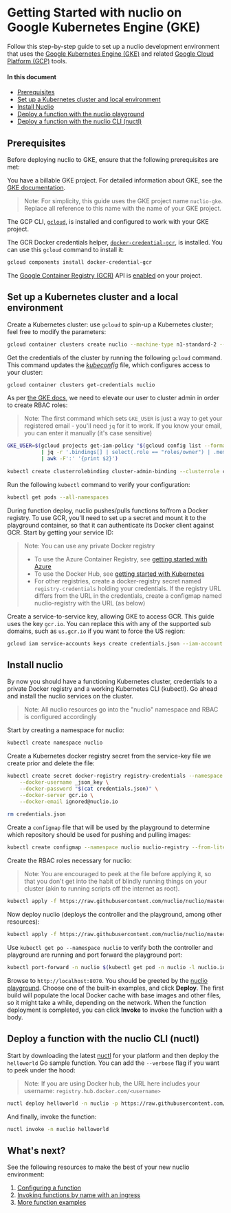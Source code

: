 # Getting Started with nuclio on Google Kubernetes Engine (GKE)

Follow this step-by-step guide to set up a nuclio development environment that uses the [Google Kubernetes Engine (GKE)](https://cloud.google.com/kubernetes-engine/) and related [Google Cloud Platform (GCP)](https://cloud.google.com/) tools.

#### In this document

- [Prerequisites](#prerequisites)
- [Set up a Kubernetes cluster and local environment](#set-up-a-kubernetes-cluster-and-a-local-environment)
- [Install Nuclio](#install-nuclio)
- [Deploy a function with the nuclio playground](#deploy-a-function-with-the-nuclio-playground)
- [Deploy a function with the nuclio CLI (nuctl)](#deploy-a-function-with-the-nuclio-cli-nuctl)

## Prerequisites

Before deploying nuclio to GKE, ensure that the following prerequisites are met:

You have a billable GKE project. For detailed information about GKE, see the [GKE documentation](https://cloud.google.com/kubernetes-engine/docs/).
> Note: For simplicity, this guide uses the GKE project name `nuclio-gke`. Replace all reference to this name with the name of your GKE project.

The GCP CLI, [`gcloud`](https://cloud.google.com/sdk/gcloud/), is installed and configured to work with your GKE project.

The GCR Docker credentials helper, [`docker-credential-gcr`](https://github.com/GoogleCloudPlatform/docker-credential-gcr), is installed. You can use this `gcloud` command to install it:

```sh
gcloud components install docker-credential-gcr
```

The [Google Container Registry (GCR)](cloud.google.com/container-registry/) API is [enabled](https://console.cloud.google.com/flows/enableapi?apiid=cloudbuild.googleapis.com) on your project.

## Set up a Kubernetes cluster and a local environment

Create a Kubernetes cluster: use `gcloud` to spin-up a Kubernetes cluster; feel free to modify the parameters:

```sh
gcloud container clusters create nuclio --machine-type n1-standard-2 --image-type COS --disk-size 100 --num-nodes 2 --no-enable-legacy-authorization
```

Get the credentials of the cluster by running the following `gcloud` command. This command updates the [_kubeconfig_](https://kubernetes.io/docs/tasks/access-application-cluster/configure-access-multiple-clusters/) file, which configures access to your cluster:

```sh
gcloud container clusters get-credentials nuclio
```

As per [the GKE docs](https://cloud.google.com/kubernetes-engine/docs/how-to/role-based-access-control), we need to elevate our user to cluster admin in order to create RBAC roles:
> Note: The first command which sets `GKE_USER` is just a way to get your registered email - you'll need `jq` for it to work. If you know your email, you can enter it manually (it's case sensitive)

```sh
GKE_USER=$(gcloud projects get-iam-policy "$(gcloud config list --format 'value(core.project)')" --format json \
           | jq -r '.bindings[] | select(.role == "roles/owner") | .members[]' \
           | awk -F':' '{print $2}')
           
kubectl create clusterrolebinding cluster-admin-binding --clusterrole cluster-admin --user $GKE_USER
```

Run the following `kubectl` command to verify your configuration:

```sh
kubectl get pods --all-namespaces
```

During function deploy, nuclio pushes/pulls functions to/from a Docker registry. To use GCR, you'll need to set up a secret and mount it to the playground container, so that it can authenticate its Docker client against GCR. Start by getting your service ID:
> Note: You can use any private Docker registry
> * To use the Azure Container Registry, see [getting started with Azure](/docs/setup/aks/getting-started-aks.md)
> * To use the Docker Hub, see [getting started with Kubernetes](/docs/setup/k8s/getting-started-k8s.md)
> * For other registries, create a docker-registry secret named `registry-credentials` holding your credentials. If the registry URL differs from the URL in the credentials, create a configmap named nuclio-registry with the URL (as below)  

Create a service-to-service key, allowing GKE to access GCR. This guide uses the key `gcr.io`. You can replace this with any of the supported sub domains, such as `us.gcr.io` if you want to force the US region:

```sh
gcloud iam service-accounts keys create credentials.json --iam-account $(gcloud iam service-accounts list --format "value(email)")
```

## Install nuclio
By now you should have a functioning Kubernetes cluster, credentials to a private Docker registry and a working Kubernetes CLI (kubectl). Go ahead and install the nuclio services on the cluster.
> Note: All nuclio resources go into the "nuclio" namespace and RBAC is configured accordingly

Start by creating a namespace for nuclio:
```sh
kubectl create namespace nuclio
```

Create a Kubernetes docker registry secret from the service-key file we create prior and delete the file:
 
```sh
kubectl create secret docker-registry registry-credentials --namespace nuclio \
    --docker-username _json_key \
    --docker-password "$(cat credentials.json)" \
    --docker-server gcr.io \
    --docker-email ignored@nuclio.io
    
rm credentials.json
```

Create a `configmap` file that will be used by the playground to determine which repository should be used for pushing and pulling images:

```sh
kubectl create configmap --namespace nuclio nuclio-registry --from-literal=registry_url=gcr.io/$(gcloud config list --format 'value(core.project)')
```

Create the RBAC roles necessary for nuclio:
> Note: You are encouraged to peek at the file before applying it, so that you don't get into the habit of blindly running things on your cluster (akin to running scripts off the internet as root).

```sh
kubectl apply -f https://raw.githubusercontent.com/nuclio/nuclio/master/hack/k8s/resources/nuclio-rbac.yaml
```

Now deploy nuclio (deploys the controller and the playground, among other resources):
```sh
kubectl apply -f https://raw.githubusercontent.com/nuclio/nuclio/master/hack/gke/resources/nuclio.yaml
```

Use `kubectl get po --namespace nuclio` to verify both the controller and playground are running and port forward the playground port:  
 
```sh
kubectl port-forward -n nuclio $(kubectl get pod -n nuclio -l nuclio.io/app=playground -o jsonpath='{.items[0].metadata.name}') 8070:8070
```

Browse to `http://localhost:8070`. You should be greeted by the [nuclio playground](/README.md#playground). Choose one of the built-in examples, and click **Deploy**. The first build will populate the local Docker cache with base images and other files, so it might take a while, depending on the network. When the function deployment is completed, you can click **Invoke** to invoke the function with a body.

## Deploy a function with the nuclio CLI (nuctl)

Start by downloading the latest [nuctl](https://github.com/nuclio/nuclio/releases) for your platform and then deploy the `helloworld` Go sample function. You can add the `--verbose` flag if you want to peek under the hood:
> Note: If you are using Docker hub, the URL here includes your username: `registry.hub.docker.com/<username>`

```sh
nuctl deploy helloworld -n nuclio -p https://raw.githubusercontent.com/nuclio/nuclio/master/hack/examples/golang/helloworld/helloworld.go --registry <URL>
```

And finally, invoke the function:

```sh
nuctl invoke -n nuclio helloworld
```

## What's next?

See the following resources to make the best of your new nuclio environment:

1. [Configuring a function](/docs/concepts/configuring-a-function.md)
2. [Invoking functions by name with an ingress](/docs/concepts/k8s/function-ingress.md)
3. [More function examples](/hack/examples/README.md)
